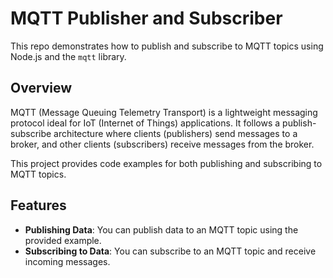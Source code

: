 # MQTT Publisher and Subscriber

This repo demonstrates how to publish and subscribe to MQTT topics using Node.js and the `mqtt` library.

## Overview

MQTT (Message Queuing Telemetry Transport) is a lightweight messaging protocol ideal for IoT (Internet of Things) applications. It follows a publish-subscribe architecture where clients (publishers) send messages to a broker, and other clients (subscribers) receive messages from the broker.

This project provides code examples for both publishing and subscribing to MQTT topics. 

## Features

- **Publishing Data**: You can publish data to an MQTT topic using the provided example.
- **Subscribing to Data**: You can subscribe to an MQTT topic and receive incoming messages.
